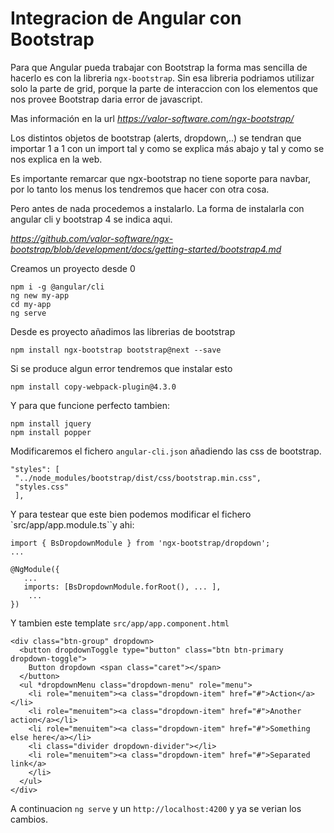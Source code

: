 Integracion de Angular con Bootstrap
====================================

Para que Angular pueda trabajar con Bootstrap la forma mas sencilla de hacerlo es con la libreria `ngx-bootstrap`.
Sin esa libreria podriamos utilizar solo la parte de grid, porque la parte de interaccion con los elementos que nos provee Bootstrap
daria error de javascript.

Mas información en la url *https://valor-software.com/ngx-bootstrap/*

Los distintos objetos de bootstrap (alerts, dropdown,..) se tendran que importar 1 a 1 con un import tal y como se explica más
abajo y tal y como se nos explica en la web.

Es importante remarcar que ngx-bootstrap no tiene soporte para navbar, por lo tanto los menus los tendremos que hacer con otra cosa.

Pero antes de nada procedemos a instalarlo. La forma de instalarla con angular cli y bootstrap 4 se indica aqui.

*https://github.com/valor-software/ngx-bootstrap/blob/development/docs/getting-started/bootstrap4.md*

Creamos un proyecto desde 0
```
npm i -g @angular/cli
ng new my-app
cd my-app
ng serve
```

Desde es proyecto añadimos las librerias de bootstrap
```
npm install ngx-bootstrap bootstrap@next --save
```

Si se produce algun error tendremos que instalar esto
```
npm install copy-webpack-plugin@4.3.0
```

Y para que funcione perfecto tambien:
```
npm install jquery
npm install popper
```

Modificaremos el fichero `angular-cli.json` añadiendo las css de bootstrap.
```
"styles": [  
 "../node_modules/bootstrap/dist/css/bootstrap.min.css",  
 "styles.css"  
 ],
```

Y para testear que este bien podemos modificar el fichero `src/app/app.module.ts``y ahi:
```
import { BsDropdownModule } from 'ngx-bootstrap/dropdown';
...

@NgModule({
   ...
   imports: [BsDropdownModule.forRoot(), ... ],
    ... 
})
```

Y tambien este template `src/app/app.component.html`
```
<div class="btn-group" dropdown>
  <button dropdownToggle type="button" class="btn btn-primary dropdown-toggle">
    Button dropdown <span class="caret"></span>
  </button>
  <ul *dropdownMenu class="dropdown-menu" role="menu">
    <li role="menuitem"><a class="dropdown-item" href="#">Action</a></li>
    <li role="menuitem"><a class="dropdown-item" href="#">Another action</a></li>
    <li role="menuitem"><a class="dropdown-item" href="#">Something else here</a></li>
    <li class="divider dropdown-divider"></li>
    <li role="menuitem"><a class="dropdown-item" href="#">Separated link</a>
    </li>
  </ul>
</div>
```

A continuacion `ng serve` y un `http://localhost:4200` y ya se verian los cambios.
